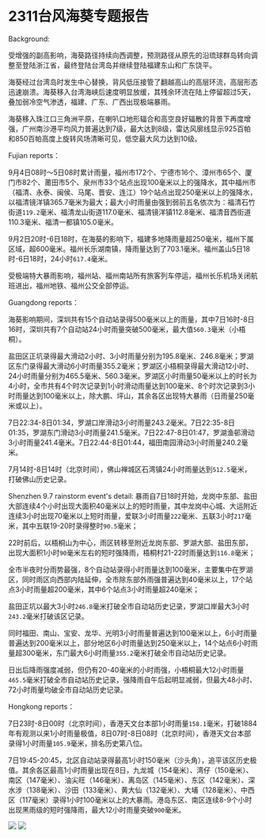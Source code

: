 # 2311台风海葵专题报告

Background:

受增强的副高影响，海葵路径持续向西调整，预测路径从原先的沿琉球群岛转向调整至登陆浙江省，最终登陆台湾岛并继续登陆福建东山和广东饶平。

海葵经过台湾岛时发生中心替换，背风低压接管了翻越高山的高层环流，高层形态迅速崩溃。海葵移入台湾海峡后速度明显放缓，其残余环流在陆上停留超过5天，叠加弱冷空气渗透，福建、广东、广西出现极端暴雨。

海葵移入珠江口三角洲平原，在喇叭口地形辐合和高空良好辐散的背景下再度增强，广州南沙港平均风力普遍达到7级，最大达到8级，雷达风廓线显示925百帕和850百帕高度上旋转风场清晰可见，低空最大风力达到10级。

Fujian reports：

9月4日08时～5日08时累计雨量，福州市172个、宁德市16个、漳州市65个、厦门市82个、莆田市5个、泉州市33个站点出现100毫米以上的强降水，其中福州市（福清、永泰、闽侯、马尾、晋安、连江）19个站点出现250毫米以上的强降水，以福清镜洋镇365.7毫米为最大；最大小时雨量由强到弱前五名依次为：福清石竹街道`119.2`毫米、福清龙山街道117.0毫米、福清镜洋镇112.8毫米、福清音西街道110.3毫米、福清一都镇105.0毫米。

9月2日20时-6日18时，在海葵的影响下，福建多地降雨量超250毫米，福州下属区域，超600毫米。福州长乐湖南镇，降雨量达到了703.1毫米。福州盖山5日18时-6日18时，24小时`617.4`毫米。

受极端特大暴雨影响，福州站、福州南站所有旅客列车停运，福州长乐机场关闭航班进出，福州地铁、福州公交全部停运。

Guangdong reports：

海葵影响期间，深圳共有15个自动站录得500毫米以上的雨量，其中7日16时-8日16时，深圳共有7个自动站24小时雨量突破500毫米，最大值`560.3`毫米（小梧桐）。

盐田区正坑录得最大滑动2小时、3小时雨量分别为195.8毫米、246.8毫米；罗湖区东门录得最大滑动6小时雨量355.2毫米；罗湖区小梧桐录得最大滑动12小时、24小时雨量分别为465.5毫米、560.3毫米。罗湖区小时雨量50毫米以上的时长为4小时，全市共有4个时次记录到1小时滑动雨量达到100毫米、8个时次记录到3小时雨量达到100毫米以上，除大鹏、坪山，其余各区出现特大暴雨（日雨量250毫米或以上）。

7日22:34-8日01:34，罗湖口岸滑动3小时雨量243.2毫米。7日22:35-8日01:35，罗湖东门滑动3小时雨量241.5毫米。7日22:47-8日01:47，罗湖渔邨滑动3小时雨量241.4毫米。7日22:44-8日01:44，福田南园滑动3小时雨量240.2毫米。

7月14时-8日14时（北京时间），佛山禅城区石湾镇24小时雨量达到`512.5`毫米，打破佛山历史记录。

Shenzhen 9.7 rainstorm event's detail:
暴雨自7日18时开始，龙岗中东部、盐田大部连续4个小时出现大面积40毫米以上的短时雨量，其中龙岗中心城、大运附近连续3小时出现70毫米以上短时雨量，爱联3小时雨量`222`毫米、五联3小时`217`毫米，其中五联19-20时录得整时`90.5`毫米；

22时前后，以梧桐山为中心，雨区转移至附近龙岗东部、罗湖大部、盐田东部，出现大面积1小时`90`毫米左右的短时强降雨，梧桐村21-22时雨量达到`116.8`毫米；

全市半夜时分雨势最强，8个自动站录得小时雨量达到100毫米，主要集中在罗湖区，同时雨区向西部内陆延伸，全市除东部外雨强普遍达到40毫米以上，17个站点3小时雨量超200毫米，其中6个站点3小时雨量超240毫米；

盐田正坑以最大3小时`246.8`毫米打破全市自动站历史记录，罗湖口岸最大3小时`243.2`毫米打破该区记录。

同时福田、南山、宝安、龙华、光明3小时雨量普遍达到100毫米以上，6小时雨量普遍达到200毫米以上，部分地区6小时雨量达到250毫米以上，14个站点6小时雨量超300毫米，东门最大6小时雨量`355.2`毫米打破全市自动站历史记录。

日出后降雨强度减弱，但仍有20-40毫米的小时雨强，小梧桐最大12小时雨量`465.5`毫米打破全市自动站历史记录，强降雨自午后起明显减弱，但最大48小时、72小时雨量均破全市自动站历史记录。

Hongkong reports：

7日23时-8日00时（北京时间），香港天文台本部1小时雨量`158.1`毫米，打破1884年有观测以来1小时雨量极值，8日07时-8日08时（北京时间），香港天文台本部录得1小时雨量`105.9`毫米，排名历史第八位。

7日19:45-20:45，北区自动站录得最高1小时150毫米（沙头角），追平该区历史极值。其余各区最高1小时雨量出现在8日，九龙城（154毫米）、湾仔（150毫米）、南区（147毫米）、油尖旺（146毫米）、离岛区（145毫米）、东区（142毫米）、深水涉（138毫米）、沙田（133毫米）、黄大仙（132毫米）、大埔（128毫米）、中西区（117毫米）录得1小时100毫米以上的大暴雨。港岛东区、南区连续8-9个小时出现黑雨级的短时强降雨，最大12小时雨量突破`900`毫米。

![](https://s1.moexin.cn/img/2023/202309081524_1440_jcw.png)
![](https://s1.moexin.cn/img/2023/202309080130_180_jcw.png)



